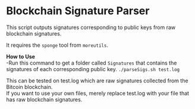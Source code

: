 # Blockchain Signature Parser
This script outputs signatures corresponding to public keys from raw blockchain signatures.   

It requires the ```sponge``` tool from ```moreutils```.

**How to Use**  
-Run this command to get a folder called ```Signatures``` that contains the signatures of each corresponding public key.  ```./parseSigs.sh test.log```  

This can be tested on test.log which are raw signatures collected from the Bitcoin blockchain.  
If you want to use your own files, merely replace test.log with your file that has raw blockchain signatures.
